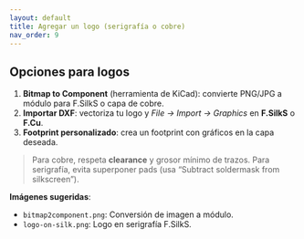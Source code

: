 ```yaml
---
layout: default
title: Agregar un logo (serigrafía o cobre)
nav_order: 9
---
```


## Opciones para logos
1. **Bitmap to Component** (herramienta de KiCad): convierte PNG/JPG a módulo para F.SilkS o capa de cobre.
2. **Importar DXF**: vectoriza tu logo y *File → Import → Graphics* en **F.SilkS** o **F.Cu**.
3. **Footprint personalizado**: crea un footprint con gráficos en la capa deseada.

> Para cobre, respeta **clearance** y grosor mínimo de trazos. Para serigrafía, evita superponer pads (usa “Subtract soldermask from silkscreen”).

**Imágenes sugeridas**:  
- `bitmap2component.png`: Conversión de imagen a módulo.  
- `logo-on-silk.png`: Logo en serigrafía F.SilkS.

